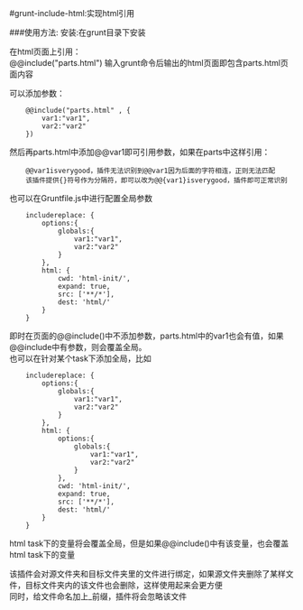 ﻿#grunt-include-html:实现html引用

###使用方法:
安装:在grunt目录下安装

在html页面上引用：<br>
@@include("parts.html") 输入grunt命令后输出的html页面即包含parts.html页面内容

可以添加参数：<br>

        @@include("parts.html" , {
            var1:"var1",
            var2:"var2"
        })

然后再parts.html中添加@@var1即可引用参数，如果在parts中这样引用：

        @@var1isverygood，插件无法识别到@@var1因为后面的字符相连，正则无法匹配
        该插件提供{}符号作为分隔符，即可以改为@@{var1}isverygood，插件即可正常识别

也可以在Gruntfile.js中进行配置全局参数<br>

        includereplace: {
            options:{
                globals:{
                    var1:"var1",
                    var2:"var2"
                }
            },
            html: {
                cwd: 'html-init/',
                expand: true,
                src: ['**/*'],
                dest: 'html/'
            }
        }

即时在页面的@@include()中不添加参数，parts.html中的var1也会有值，如果@@include中有参数，则会覆盖全局。<br>
也可以在针对某个task下添加全局，比如

        includereplace: {
            options:{
                globals:{
                    var1:"var1",
                    var2:"var2"
                }
            },
            html: {
                options:{
                    globals:{
                        var1:"var1",
                        var2:"var2"
                    }
                },
                cwd: 'html-init/',
                expand: true,
                src: ['**/*'],
                dest: 'html/'
            }
        }

html task下的变量将会覆盖全局，但是如果@@include()中有该变量，也会覆盖html task下的变量

该插件会对源文件夹和目标文件夹里的文件进行绑定，如果源文件夹删除了某样文件，目标文件夹内的该文件也会删除，这样使用起来会更方便<br>
同时，给文件命名加上_前缀，插件将会忽略该文件
